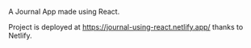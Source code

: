 A Journal App made using React.

Project is deployed at https://journal-using-react.netlify.app/ thanks to Netlify.